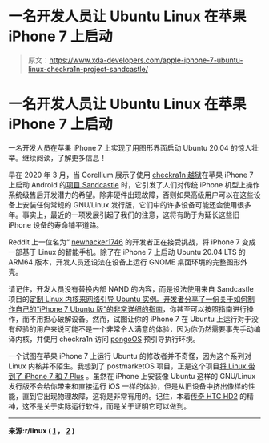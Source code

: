 # 一名开发人员让 Ubuntu Linux 在苹果 iPhone 7 上启动

> 原文：<https://www.xda-developers.com/apple-iphone-7-ubuntu-linux-checkra1n-project-sandcastle/>

# 一名开发人员让 Ubuntu Linux 在苹果 iPhone 7 上启动

一名开发人员在苹果 iPhone 7 上实现了用图形界面启动 Ubuntu 20.04 的惊人壮举。继续阅读，了解更多信息！

早在 2020 年 3 月，当 Corellium 展示了使用 [checkra1n 越狱](https://www.xda-developers.com/jailbreak-apple-iphone-using-checkra1n-rooted-android-phone/)在苹果 iPhone 7 上启动 Android 的[项目 Sandcastle](https://www.xda-developers.com/install-android-10-apple-iphone-7-plus-project-sandcastle-checkra1n-jailbreak/) 时，它引发了人们对传统 iPhone 机型上操作系统级售后开发潜力的希望。除非硬件出现故障，否则如果高级用户可以在这些设备上安装任何常规的 GNU/Linux 发行版，它们中的许多设备可能还会使用很多年。事实上，最近的一项发展引起了我们的注意，这将有助于为延长这些旧 iPhone 设备的寿命铺平道路。

Reddit 上一位名为“ [newhacker1746](https://www.reddit.com/user/newhacker1746/) 的开发者正在接受挑战，将 iPhone 7 变成一部基于 Linux 的智能手机。除了在 iPhone 7 上启动 Ubuntu 20.04 LTS 的 ARM64 版本，开发人员还设法在设备上运行 GNOME 桌面环境的完整图形外壳。

请记住，开发人员没有替换内部 NAND 的内容，而是设法使用来自 Sandcastle 项目的[定制 Linux 内核来网络引导 Ubuntu 实例。开发者](https://github.com/corellium/linux-sandcastle)[分享了一份关于如何制作自己的“iPhone 7 Ubuntu 版”的非常详细的指南](https://www.reddit.com/r/linux/comments/kux9xx/success_iphone_7_with_dead_nand_netbooting/)，你甚至可以按照指南进行操作，而不用担心破解设备。然而，试图让你的 iPhone 7 在 Ubuntu 上运行对于没有经验的用户来说可能不是一个非常令人满意的体验，因为你仍然需要事先手动编译内核，并使用 checkra1n 访问 [pongoOS](https://github.com/checkra1n/pongoOS) 预引导执行环境。

一个试图在苹果 iPhone 7 上运行 Ubuntu 的修改者并不奇怪，因为这个系列对 Linux 内核并不陌生。我想到了 postmarketOS 项目，正是这个项目[将 Linux 带到了 iPhone 7 和 7 Plus](https://wiki.postmarketos.org/wiki/Apple_iPhone_7/7%2B_(apple-iphone7)) 。虽然在 iPhone 上安装像 Ubuntu 这样的 GNU/Linux 发行版不会给你带来和直接运行 iOS 一样的体验，但是从旧设备中挤出像样的性能，直到它出现物理故障，这将是非常有用的。记住，本着[传奇 HTC HD2](https://www.xda-developers.com/htc-hd2-refuses-to-die-now-runs-windows-rt/) 的精神，这不是关于实际运行软件，而是关于证明它可以做到。

* * *

**来源:r/linux ( [1](https://www.reddit.com/r/linux/comments/kux9xx/success_iphone_7_with_dead_nand_netbooting/) ， [2](https://www.reddit.com/r/linux/comments/kvmsfd/success_iphone_7_booting_ubuntu_2004_to_full/) )**